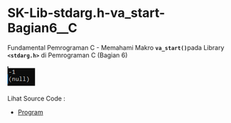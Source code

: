 # SK-Lib-stdarg.h-va_start-Bagian6__C
Fundamental Pemrograman C - Memahami Makro <code><b>va_start()</b></code>pada Library <code><b>&lt;stdarg.h></b></code> di Pemrograman C (Bagian 6)<br><br>
<img src="https://github.com/RizkyKhapidsyah/SK-Lib-stdarg.h-va_start-Bagian6__C/blob/master/SK-Lib-stdarg.h-va_start-Bagian6__C/result/001.PNG"><br><br>
Lihat Source Code : <br>
- <a href="https://github.com/RizkyKhapidsyah/SK-Lib-stdarg.h-va_start-Bagian6__C/blob/master/SK-Lib-stdarg.h-va_start-Bagian6__C/Source.c">Program</a>
